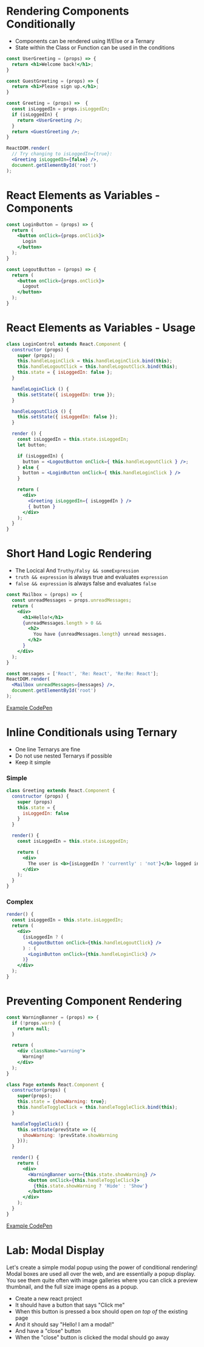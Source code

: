 # Rendering Components Conditionally

* Components can be rendered using If/Else or a Ternary
* State within the Class or Function can be used in the conditions

```jsx
const UserGreeting = (props) => {
  return <h1>Welcome back!</h1>;
}

const GuestGreeting = (props) => {
  return <h1>Please sign up.</h1>;
}

const Greeting = (props) =>  {
  const isLoggedIn = props.isLoggedIn;
  if (isLoggedIn) {
    return <UserGreeting />;
  }
  return <GuestGreeting />;
}

ReactDOM.render(
  // Try changing to isLoggedIn={true}:
  <Greeting isLoggedIn={false} />,
  document.getElementById('root')
);
```

# React Elements as Variables - Components

```jsx
const LoginButton = (props) => {
  return (
    <button onClick={props.onClick}>
      Login
    </button>
  );
}

const LogoutButton = (props) => {
  return (
    <button onClick={props.onClick}>
      Logout
    </button>
  );
}
```

# React Elements as Variables - Usage

```jsx
class LoginControl extends React.Component {
  constructor (props) {
    super (props);
    this.handleLoginClick = this.handleLoginClick.bind(this);
    this.handleLogoutClick = this.handleLogoutClick.bind(this);
    this.state = { isLoggedIn: false };
  }

  handleLoginClick () {
    this.setState({ isLoggedIn: true });
  }

  handleLogoutClick () {
    this.setState({ isLoggedIn: false });
  }

  render () {
    const isLoggedIn = this.state.isLoggedIn;
    let button;

    if (isLoggedIn) {
      button = <LogoutButton onClick={ this.handleLogoutClick } />;
    } else {
      button = <LoginButton onClick={ this.handleLoginClick } />
    }

    return (
      <div>
        <Greeting isLoggedIn={ isLoggedIn } />
        { button }
      </div>
    );
  }
}
```

# Short Hand Logic Rendering

* The Locical And `Truthy/Falsy && someExpression`
* `truth && expression` is always true and evaluates `expression`
* `false && expression` is always false and evaluates `false`

```jsx
const Mailbox = (props) => {
  const unreadMessages = props.unreadMessages;
  return (
    <div>
      <h1>Hello!</h1>
      {unreadMessages.length > 0 &&
        <h2>
          You have {unreadMessages.length} unread messages.
        </h2>
      }
    </div>
  );
}

const messages = ['React', 'Re: React', 'Re:Re: React'];
ReactDOM.render(
  <Mailbox unreadMessages={messages} />,
  document.getElementById('root')
);
```

[Example CodePen](https://codepen.io/Dangeranger/pen/ajPxBd)


# Inline Conditionals using Ternary

* One line Ternarys are fine
* Do not use nested Ternarys if possible
* Keep it simple

### Simple

```jsx
class Greeting extends React.Component {
  constructor (props) {
    super (props)
    this.state = {
      isLoggedIn: false
    }
  }

  render() {
    const isLoggedIn = this.state.isLoggedIn;

    return (
      <div>
        The user is <b>{isLoggedIn ? 'currently' : 'not'}</b> logged in.
      </div>
    );
  }
}
```

### Complex

```jsx
render() {
  const isLoggedIn = this.state.isLoggedIn;
  return (
    <div>
      {isLoggedIn ? (
        <LogoutButton onClick={this.handleLogoutClick} />
      ) : (
        <LoginButton onClick={this.handleLoginClick} />
      )}
    </div>
  );
}
```

# Preventing Component Rendering

```jsx
const WarningBanner = (props) => {
  if (!props.warn) {
    return null;
  }

  return (
    <div className="warning">
      Warning!
    </div>
  );
}

class Page extends React.Component {
  constructor(props) {
    super(props);
    this.state = {showWarning: true};
    this.handleToggleClick = this.handleToggleClick.bind(this);
  }

  handleToggleClick() {
    this.setState(prevState => ({
      showWarning: !prevState.showWarning
    }));
  }

  render() {
    return (
      <div>
        <WarningBanner warn={this.state.showWarning} />
        <button onClick={this.handleToggleClick}>
          {this.state.showWarning ? 'Hide' : 'Show'}
        </button>
      </div>
    );
  }
}
```

[Example CodePen](https://codepen.io/Dangeranger/pen/BPvEqv?editors=0010)

# Lab: Modal Display

Let's create a simple modal popup using the power of conditional rendering!  Modal boxes are used all over the web, and are essentially a popup display. You see them quite often with image galleries where you can click a preview thumbnail, and the full size image opens as a popup.

- Create a new react project
- It should have a button that says "Click me"
- When this button is pressed a box should open *on top of* the existing page
- And it should say "Hello! I am a modal!"
- And have a "close" button
- When the "close" button is clicked the modal should go away
